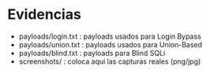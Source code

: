 ﻿# Evidencias

- payloads/login.txt : payloads usados para Login Bypass
- payloads/union.txt : payloads usados para Union-Based
- payloads/blind.txt : payloads para Blind SQLi
- screenshots/ : coloca aquí las capturas reales (png/jpg)
